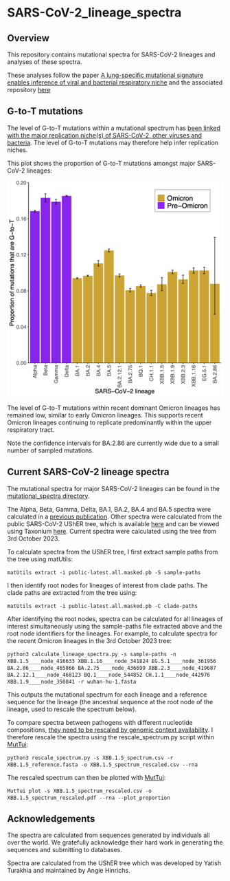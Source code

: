 # SARS-CoV-2_lineage_spectra

## Overview

This repository contains mutational spectra for SARS-CoV-2 lineages and analyses of these spectra.

These analyses follow the paper [A lung-specific mutational signature enables inference of viral and bacterial respiratory niche](https://www.microbiologyresearch.org/content/journal/mgen/10.1099/mgen.0.001018) and the associated repository [here](https://github.com/chrisruis/SARS-CoV-2_spectra)

## G-to-T mutations

The level of G-to-T mutations within a mutational spectrum has [been linked with the major replication niche(s) of SARS-CoV-2, other viruses and bacteria](https://www.microbiologyresearch.org/content/journal/mgen/10.1099/mgen.0.001018). The level of G-to-T mutations may therefore help infer replication niches.

This plot shows the proportion of G-to-T mutations amongst major SARS-CoV-2 lineages:

<img src="./figures/G_T_03_10_2023_tree.png" width = "700">

The level of G-to-T mutations within recent dominant Omicron lineages has remained low, similar to early Omicron lineages. This supports recent Omicron lineages continuing to replicate predominantly within the upper respiratory tract.

Note the confidence intervals for BA.2.86 are currently wide due to a small number of sampled mutations.

## Current SARS-CoV-2 lineage spectra

The mutational spectra for major SARS-CoV-2 lineages can be found in the [mutational_spectra directory](https://github.com/chrisruis/SARS-CoV-2_lineage_spectra/mutational_spectra).

The Alpha, Beta, Gamma, Delta, BA.1, BA.2, BA.4 and BA.5 spectra were calculated in a [previous publication](https://www.microbiologyresearch.org/content/journal/mgen/10.1099/mgen.0.001018). Other spectra were calculated from the public SARS-CoV-2 UShER tree, which is available [here](http://hgdownload.soe.ucsc.edu/goldenPath/wuhCor1/UShER_SARS-CoV-2//) and can be viewed using Taxonium [here](https://taxonium.org/?backend=https://api.cov2tree.org). Current spectra were calculated using the tree from 3rd October 2023.

To calculate spectra from the UShER tree, I first extract sample paths from the tree using matUtils:
```
matUtils extract -i public-latest.all.masked.pb -S sample-paths
```

I then identify root nodes for lineages of interest from clade paths. The clade paths are extracted from the tree using:
```
matUtils extract -i public-latest.all.masked.pb -C clade-paths
```

After identifying the root nodes, spectra can be calculated for all lineages of interest simultaneously using the sample-paths file extracted above and the root node identifiers for the lineages. For example, to calculate spectra for the recent Omicron lineages in the 3rd October 2023 tree:
```
python3 calculate_lineage_spectra.py -s sample-paths -n XBB.1.5____node_416633 XBB.1.16____node_341824 EG.5.1____node_361956 BA.2.86____node_465866 BA.2.75____node_436699 XBB.2.3____node_419687 BA.2.12.1____node_468123 BQ.1____node_544852 CH.1.1____node_442976 XBB.1.9____node_350841 -r wuhan-hu-1.fasta
```
This outputs the mutational spectrum for each lineage and a reference sequence for the lineage (the ancestral sequence at the root node of the lineage, used to rescale the spectrum below).

To compare spectra between pathogens with different nucleotide compositions, [they need to be rescaled by genomic context availability](https://www.biorxiv.org/content/10.1101/2023.06.15.545111v1). I therefore rescale the spectra using the rescale_spectrum.py script within [MutTui](https://github.com/chrisruis/MutTui):
```
python3 rescale_spectrum.py -s XBB.1.5_spectrum.csv -r XBB.1.5_reference.fasta -o XBB.1.5_spectrum_rescaled.csv --rna
```

The rescaled spectrum can then be plotted with [MutTui](https://github.com/chrisruis/MutTui):
```
MutTui plot -s XBB.1.5_spectrum_rescaled.csv -o XBB.1.5_spectrum_rescaled.pdf --rna --plot_proportion
```

## Acknowledgements

The spectra are calculated from sequences generated by individuals all over the world. We gratefully acknowledge their hard work in generating the sequences and submitting to databases.

Spectra are calculated from the UShER tree which was developed by Yatish Turakhia and maintained by Angie Hinrichs.

